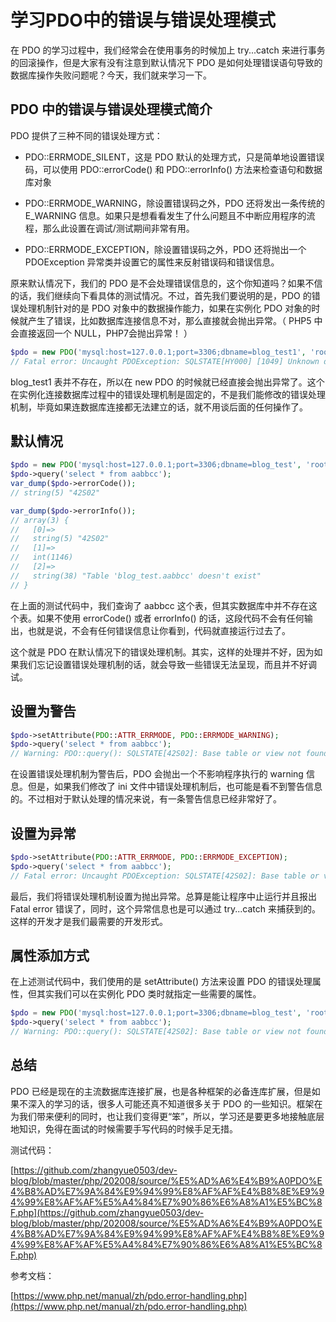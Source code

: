 # 学习PDO中的错误与错误处理模式

在 PDO 的学习过程中，我们经常会在使用事务的时候加上 try...catch 来进行事务的回滚操作，但是大家有没有注意到默认情况下 PDO 是如何处理错误语句导致的数据库操作失败问题呢？今天，我们就来学习一下。

## PDO 中的错误与错误处理模式简介

PDO 提供了三种不同的错误处理方式：

- PDO::ERRMODE_SILENT，这是 PDO 默认的处理方式，只是简单地设置错误码，可以使用 PDO::errorCode() 和 PDO::errorInfo() 方法来检查语句和数据库对象

- PDO::ERRMODE_WARNING，除设置错误码之外，PDO 还将发出一条传统的 E_WARNING 信息。如果只是想看看发生了什么问题且不中断应用程序的流程，那么此设置在调试/测试期间非常有用。

- PDO::ERRMODE_EXCEPTION，除设置错误码之外，PDO 还将抛出一个 PDOException 异常类并设置它的属性来反射错误码和错误信息。

原来默认情况下，我们的 PDO 是不会处理错误信息的，这个你知道吗？如果不信的话，我们继续向下看具体的测试情况。不过，首先我们要说明的是，PDO 的错误处理机制针对的是 PDO 对象中的数据操作能力，如果在实例化 PDO 对象的时候就产生了错误，比如数据库连接信息不对，那么直接就会抛出异常。（ PHP5 中会直接返回一个 NULL，PHP7会抛出异常！ ）

```php
$pdo = new PDO('mysql:host=127.0.0.1;port=3306;dbname=blog_test1', 'root', '');
// Fatal error: Uncaught PDOException: SQLSTATE[HY000] [1049] Unknown database 'blog_test1'
```

blog_test1 表并不存在，所以在 new PDO 的时候就已经直接会抛出异常了。这个在实例化连接数据库过程中的错误处理机制是固定的，不是我们能修改的错误处理机制，毕竟如果连数据库连接都无法建立的话，就不用谈后面的任何操作了。

## 默认情况

```php
$pdo = new PDO('mysql:host=127.0.0.1;port=3306;dbname=blog_test', 'root', '');
$pdo->query('select * from aabbcc');
var_dump($pdo->errorCode());
// string(5) "42S02"

var_dump($pdo->errorInfo());
// array(3) {
//   [0]=>
//   string(5) "42S02"
//   [1]=>
//   int(1146)
//   [2]=>
//   string(38) "Table 'blog_test.aabbcc' doesn't exist"
// }
```

在上面的测试代码中，我们查询了 aabbcc 这个表，但其实数据库中并不存在这个表。如果不使用 errorCode() 或者 errorInfo() 的话，这段代码不会有任何输出，也就是说，不会有任何错误信息让你看到，代码就直接运行过去了。

这个就是 PDO 在默认情况下的错误处理机制。其实，这样的处理并不好，因为如果我们忘记设置错误处理机制的话，就会导致一些错误无法呈现，而且并不好调试。

## 设置为警告

```php
$pdo->setAttribute(PDO::ATTR_ERRMODE, PDO::ERRMODE_WARNING);
$pdo->query('select * from aabbcc');
// Warning: PDO::query(): SQLSTATE[42S02]: Base table or view not found: 1146 Table 'blog_test.aabbcc' doesn't exist
```

在设置错误处理机制为警告后，PDO 会抛出一个不影响程序执行的 warning 信息。但是，如果我们修改了 ini 文件中错误处理机制后，也可能是看不到警告信息的。不过相对于默认处理的情况来说，有一条警告信息已经非常好了。

## 设置为异常

```php
$pdo->setAttribute(PDO::ATTR_ERRMODE, PDO::ERRMODE_EXCEPTION);
$pdo->query('select * from aabbcc');
// Fatal error: Uncaught PDOException: SQLSTATE[42S02]: Base table or view not found: 1146 Table 'blog_test.aabbcc' doesn't exist 
```

最后，我们将错误处理机制设置为抛出异常。总算是能让程序中止运行并且报出 Fatal error 错误了，同时，这个异常信息也是可以通过 try...catch 来捕获到的。这样的开发才是我们最需要的开发形式。

## 属性添加方式

在上述测试代码中，我们使用的是 setAttribute() 方法来设置 PDO 的错误处理属性，但其实我们可以在实例化 PDO 类时就指定一些需要的属性。

```php
$pdo = new PDO('mysql:host=127.0.0.1;port=3306;dbname=blog_test', 'root', '', [PDO::ATTR_ERRMODE => PDO::ERRMODE_WARNING]);
$pdo->query('select * from aabbcc');
// Warning: PDO::query(): SQLSTATE[42S02]: Base table or view not found: 1146 Table 'blog_test.aabbcc' doesn't exist
```

## 总结

PDO 已经是现在的主流数据库连接扩展，也是各种框架的必备连库扩展，但是如果不深入的学习的话，很多人可能还真不知道很多关于 PDO 的一些知识。框架在为我们带来便利的同时，也让我们变得更“笨”，所以，学习还是要更多地接触底层地知识，免得在面试的时候需要手写代码的时候手足无措。

测试代码：

[https://github.com/zhangyue0503/dev-blog/blob/master/php/202008/source/%E5%AD%A6%E4%B9%A0PDO%E4%B8%AD%E7%9A%84%E9%94%99%E8%AF%AF%E4%B8%8E%E9%94%99%E8%AF%AF%E5%A4%84%E7%90%86%E6%A8%A1%E5%BC%8F.php](https://github.com/zhangyue0503/dev-blog/blob/master/php/202008/source/%E5%AD%A6%E4%B9%A0PDO%E4%B8%AD%E7%9A%84%E9%94%99%E8%AF%AF%E4%B8%8E%E9%94%99%E8%AF%AF%E5%A4%84%E7%90%86%E6%A8%A1%E5%BC%8F.php)

参考文档：

[https://www.php.net/manual/zh/pdo.error-handling.php](https://www.php.net/manual/zh/pdo.error-handling.php)
